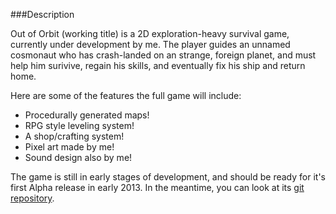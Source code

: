 ###Description
<p>Out of Orbit (working title) is a 2D exploration-heavy survival game, currently under development by me.  The player guides an unnamed cosmonaut who has crash-landed on an strange, foreign planet, and must help him surivive, regain his skills, and eventually fix his ship and return home.</p>
<p>Here are some of the features the full game will include:</p>
<ul>
	<li>Procedurally generated maps!</li>
	<li>RPG style leveling system!</li>
	<li>A shop/crafting system!</li>
	<li>Pixel art made by me!</li>
	<li>Sound design also by me!</li>
</ul>
<p>The game is still in early stages of development, and should be ready for it's first Alpha release in early 2013. In the meantime, you can look at its <a href="https://github.com/chrisdfe/out-of-orbit">git repository</a>.</p>